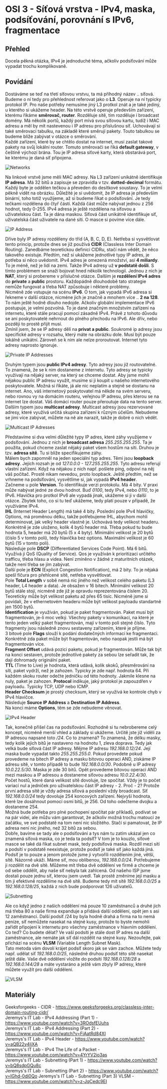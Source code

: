 OSI 3 - Síťová vrstva - IPv4, maska, podsíťování, porovnání s IPv6, fragmentace
===

Přehled
---
Docela pěkná otázka, IPv4 je jednoduché téma, ačkoliv podsíťování může vypadat trochu komplikovaně.

Povídání
---
Dostáváme se teď na třetí síťovou vrstvu, ta má příhodný název .. síťová. Budeme o ní tedy pro přehlednost referovat jako o **L3**. Operuje na ní typicky protokol IP. Pro naše potřeby nemusíme jiný L3 protkol znát a je také jediný, u kterého si ukážeme header. Na této vrstvě operuje především zařízení, kterému říkáme **směrovač, router**. Rozděluje sítě, tím rozděluje i broadcast domény. Má několik portů, každý port mívá svou síťovou kartu, tudíž i MAC adresu a měl by mít nastevenou i IP adresu pro příslušnou síť. Uchovávají si také směrovací tabulku, na základě které směrují pakety. Touto tabulkou se budeme blíže zabývat v otázce o směrování.      
Každé zařízení, které by se chtělo dostat na internet, musí zaslat takové pakety na svůj lokální router. Tomuto směrovači se říká **default gateway**, v češtině výchozí brána. Tou je IP adresa síťové karty, která obstarává port, ke kterému je daná síť připojena.

![Networks](networks.jpg)

Na linkové vrstvě jsme měli MAC adresy. Na L3 zařízení unikátně identifikuje **IP adresa**. Má 32 bitů a zapisuje se zpravidla v tzv. **dotted-decimal** formátu. Každý byte je oddělen tečkou a převeden do desítkové soustavy. To je velmi pěkně vidět na obrázku. Důležité je si uvědomit, že IP adresa je především binární, toho totiž využijeme, až si budeme říkat o podsíťování. Je tedy tečkami rozdělena do čtyř částí. Každá část může nabývat jednou z 256 hodnot, tedy 0-255. IPv4 adresa je ještě rozdělena na síťovou a uživatelskou část. Ta je dána maskou. Síťová část unikátně identifikuje síť, uživatelská část uživatele na dané síti. O masce si povíme více dále.      

![IP Address](ip_address.webp)

Dříve byly IP adresy rozděleny do tříd (A, B, C, D, E). Netřeba si vysvětlovat tento princip, protože dnes se již používá **CIDR** (Classless Inter Domain Routing). Zanedbáme teoretickou definici CIDRu, stačí nám vědět, že něco takového existuje. Předtím, než si ukážeme jednotlivé typy IP adres, je potřeba si něco uvědomit. IPv4 adres je omezená množství, asi **4 miliardy**. To je méně, než je lidí na zemi. Takže IPv4 adresy už **v podstatě došli**. S tímto problémem se snaží bojovat hned několik technologií. Jednou z nich je **NAT**, který si probereme v příslučné otázce. Dalším je **rozdělení IPv4 adres** do **private** a **public** prostoru. Každopádně dlouhodobě tato strategie nemůže fungovat a třeba NAT způsobuje i některé problémy.         
Nicméně zde vstupuje na scénu **IPv6**. O tom, jak vypadá IPv6 adresa si řekneme v další otázce, nicméne jich je značně a mnohem více .. **2 na 128**. To nám ještě hodně dlouho nedojde. Ačkoliv globální implementace IPv6 postupuje, je velmi pozvolná. To je dané značným množstvím zařízení na internetu, které stále pracují pomocí zásadně IPv4. Právě z tohoto důvodu se ani poskytovatelé nehrnout do plného přechodu na IPv6. Ale dřív, nebo později to prostě přijít musí.           
Zmínil jsem, že se IP adresy dělí na **privat a public**. Soukromé ip adresy jsou specifické adresy v rozsahu, který máte na obrázku dole. Musí být pouze lokálně unikátní. Zároveň se k nim ale nelze proroutovat. Internet tyto adresy naprosto ignoruje.         

![Private IP Addresses](private_ips.png)

Druhým typem jsou **public IPv4 adresy**. Tyto adresy jsou již routovatelné. To znamená, že se k nim dostaneme z internetu. Tyto adresy se typicky využívají na nějaký server, na který se chceme dostat. Aby jsme mohli nějakou public IP adresu využít, musíme si ji koupit u našeho internetového poskytovatele. Možná si říkáte, já ale nic neplatím a stejně se dostanu na internet. Ano, váš internetový poskytovatel má někde na svém serveru, nebo rovnou vy na domácím routeru, veřejnou IP adresu, přes kterou se na internet lze dostat. Váš domácí router pouze přeroutuje data na tento server.        
Dalším typem jsou **multicast adresy**. Multicast adresy jsou rezervované adresy, které využívá určitá skupina zařízení k různým účelům. Nebudeme se jimi více zabývat, můžete na ně ale narazit, takže je dobré o nich vědět.

![Multicast IP Adresses](multicast.jpg)

Představíme si dva velmi důležité typy IP adres, které záhy využijeme v podsíťování. Jednou z nich je **broadcast adresa** *255.255.255.255*. Ta je použita, pokud chceme zaslat nějaký paket všem hostům na síti. Druhou je tzv. **adresa sítě**. Tu si blíže specifikujeme záhy.          
Málem bych zapomněl na jeden speciální typ adres. Těmi jsou **loopback adresy**. Jejich rozsah je od *127.0.0.0 - 127.255.255.255*. Tyto adresu referují vlastní zařízení. Když na nějakou z nich např. pošlete ping, odpoví na něj váš počítač. Prostě nikam nevedou, proto loopback.
Ještě předtím, než se vrhneme na podsíťování, vysvětlíme si, jak vypadá **IPv4 header**.         
Začneme u pole **Version**. To identifikuje verzi protokolu. Má 4 bity. V praxi může nabývat jedné ze dvou hodnot. Buď *0100*, tedy IPv4, nebo *0110*, to je IPv6. Hlavička pro protkol IPv6 ale vypadá jinak, ukážeme si ji v další otázce. Zbytek toho, co si tu teď ukážeme, tedy platí pouze v případě, že využíváme IPv4.      
**IHL** (Internet Header Length) má také 4 bity. Poslední pole IPv4 hlavičky, Options, má proměnou délku, takže potřebujeme IHL, abychom mohli determinovat, jak velký header vlastně je. Uchovává tedy velikost headeru. Konkrétně je zde uloženo, kolik 4 bytů header má. Třeba pokud tu bude hodnota 5, header má 20 bytů (5 x 4 byty). Minimální velikost je 20 bytů (číslo 5 v tomto poli), tedy hlavička bez options. Maximální velikost je 60 bytů (15 v tomto poli).            
Následuje pole **DSCP** (Differentiated Services Code Point). Má 6 bitů. Využívá ji QoS (Quality of Service). Qos je využíván k prioritizaci určitého trafficu, třeba hlasu a videa. Není zmíněno v žádné z maturitních otázek, takže není třeba se jím zabývat.            
Další pole je **ECN** (Explicit Congestion Notification), má 2 bity. To je nějaká spešl fíčura pro přehlcené sítě, netřeba vysvětlovat.         
Pole **Total Length** v sobě nemá nic jiného než velikost celého paketu (L3 header, L4 header a data). Je obsažen v 16 bitech. Minimální velikost 20 bytů stále stojí, nicméně zde již je opravdu reprezentována číslem 20. Teoreticky může být velikost paketu až přes 65 tisíc. Nicméně jsme si povídali, že v ethernetovém headeru může být velikost payloadu standartně jen 1500 bytů.      
**Identification** je využíván, pokud je paket fragmentován. Paket musí být fragmentován, je-li moc velký. Všechny pakety v komunikaci, na které je tento jeden velký paket fragmentován, mají v tomto poli stejné číslo. Tyto fragmenty jsou následně znovu sestaveny zařízením, které je přijme.           
3 bitové pole **Flags** slouží k podání dodatečných informací ke fragmentaci. Konkrétně zda paket může být fragmentován, nebo naopak jestli má být fragmentován více.           
**Fragment Offset** udává pozici paketu, pokud je fragmentován. Může tak být na konci sestaven, protože jednotlivé pakety za sebou lze seřadit tak, že dají dohromady originální paket.         
**TTL** (Time to Live) je hodnota, která udává, kolik skoků, přesměrování na síti, paket vydrží, než je zahozen. Typicky je zde např. hodnota 64. Při každém skoku router odečte jedničku od této hodnoty. Jakmile klesne na nuly, paket je zahozen.
**Protocol** indikuje, jaký protokol je zapouzdřen v payloadu. Typicky TCP, UDP nebo ICMP.                
**Header Checksum** je prostý checksum, který se využívá ke kontrole chyb v IPv4 hlavičce.      
Následuje **Source IP Address** a **Destination IP Address**.           
Na konci máme **Options**, těm se zde nebudeme věnovat.

![IPv4 Header](ip_header.png)

Tak, konečně přišel čas na podsíťování. Rozhodně si tu nebrobereme celý koncept, nicméně menší vhled a základy si ukážeme. Určitě jste již viděli za IP adresou napsané toto */24*. Co to znamená? To znamená, že délku masky, tedy kolik jejich bitů je nastaveno na hodnotu 1, zleva doprava. Tedy jak velká bude síťová část IP adresy. Mějme IP adresu *192.168.0.12/24*. Její maska bude vypadat takto *255.255.255.0*. Pokud provedete pokud provedeme na bitech IP adresy a masku bitovou operaci AND, získáme IP adresu sítě, v tomto případě to bude *192.168.0.0/30*. Podobně u IP adresy *10.0.22.5/30*. Maska je zde 30 bitů. Opět provedeme bitovou operaci AND mezi maskou a IP adresou a dostaneme síťovou adresu *10.0.22.4/30*.            
Počet hostů, které daná velikost sítě dovoluje, lze spočítat. Vždy je to počet variací nul a jedniček pro uživatelskou část IP adresy - 2. Proč - 2? Protože první adresa sítě je vždy adresa síťová a poslední vždy broadcast. Síť *192.168.0.0/24* tedy dovoluje 254 koncových zařízení. Nejvyší hodnota, které lze dosáhnout pomocí osmi bitů, je 256. Od toho odečteme dvojku a dostaneme 254.          
Možná bude potřeba pro plné pochopení spočítat pár příkladů, podívat se na pár videí, ale můžu vám garantovat, že ačkoliv možná trochu matoucí ze začátku, ve své podstatě na tom není nic složitého. Stačí si pamatovat, že IP adresa není nic jiného, než 32 bitů za sebou.       
Dobře, bavíme se tady ale o podsíťování a tys nám tu zatím ukázal jen co znamená síťová maska, co je teda ta podsíť? V tom je to kouzlo, síťové masce se také dá říkat subnet mask, tedy podsíťová maska. Rozdíl mezi sítí a podsítí v podstatě neexistuje, protože podsíť je také síť jako každá jiná. Podsíť je to pouze a jenom protože jsme ji vytvořili rozdělením jiné, větší, sítě. Názorně ukáži. Máme síť, mou oblíbenou, *192.168.0.0/24*. Potřebujeme ji rozdělit na dvě sítě. Můžeme mít třeba dvě oddělení ve firmě a chceme je od sebe oddělit, aby naše síť nebyla tak zahlcená. Od našeho ISP jsme dostali pouze jednu síť, kterou jsem uvedl. Tak prostě změníme její masku a tím ji efektivně rozdělíme na dvě sítě. Budeme tedy mít sítě *192.168.0.0/25* a *192.168.0.128/25*, každá z nich bude podporovat 126 uživatelů.          

![Subnetting](subnetting.webp)

Ale co když jedno z našich oddělení má pouze 10 zaměstnanců a druhé jich má třeba 80 a naše firma expanduje a přidává další oddělení, opět jen s asi 12 zaměstnanci. Další podsíť /24 by byla hodně drahá a firma na to nemá peníze, síť nemůžete nasekat na stejné kusy, protože to byste nemohli zařídit připojení k internetu pro všechny zaměstnance v hlavním oddělení. Co teď? Co budete dělat? Ve vaší podsíti je stále dost IP adres na další zaměstnance, ale nemáte jak síť dál rozdělit na stejné kusy. Nezoufejte, pak přichází na scénu **VLSM** (Variable Length Subnet Mask).        
Tato metoda vám dovolí krájet podsíť skoro jak se vám zachce. Můžete tedy např. udělat síť *192.168.0.0/25*, následně druhou podsíť této sítě nasekat ještě dále. Vaše dvě oddělení vložíte do podsítí *192.168.0.128/28* a *192.168.0.144/28* a máte vystaráno a ještě vám zbyly IP adresy, které můžete využít pro další oddělení.

![VLSM](vlsm.png)

Materiály
---
Geeksforgeeks - CIDR - https://www.geeksforgeeks.org/classless-inter-domain-routing-cidr/           
Jeremys's IT Lab - IPv4 Addressing (Part 1) - https://www.youtube.com/watch?v=3ROdsfEUuhs            
Jeremys's IT Lab - IPv4 Addressing (Part 2) - https://www.youtube.com/watch?v=FiAatRd84XI           
Jeremys's IT Lab - IPv4 Header - https://www.youtube.com/watch?v=aQB22y4liXA     
Jeremys's IT Lab - IPv4 The Life of a Packet - https://www.youtube.com/watch?v=4YrYV2io3as              
Jeremys's IT Lab - Subnetting (Part 1) - https://www.youtube.com/watch?v=bQ8sdpGQu8c              
Jeremys's IT Lab - Subnetting (Part 2) - https://www.youtube.com/watch?v=IGhd-0di0Qo
Jeremys's IT Lab - Subnetting (Part 3) VLSM - https://www.youtube.com/watch?v=z-JqCedc9EI